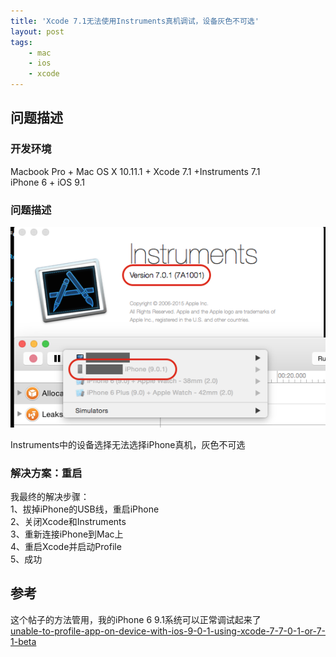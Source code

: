 ```yaml
---
title: 'Xcode 7.1无法使用Instruments真机调试，设备灰色不可选'
layout: post
tags:
    - mac
    - ios
    - xcode
---
```


## 问题描述
### 开发环境
Macbook Pro + Mac OS X 10.11.1 + Xcode 7.1 +Instruments 7.1  
iPhone 6 + iOS 9.1  

### 问题描述
![Instruments中的设备选择无法选择iPhone真机，灰色不可选](/media/files/2015/11/05/instruments-gray-device.png)

Instruments中的设备选择无法选择iPhone真机，灰色不可选


### 解决方案：重启
我最终的解决步骤：  
1、拔掉iPhone的USB线，重启iPhone  
2、关闭Xcode和Instruments  
3、重新连接iPhone到Mac上  
4、重启Xcode并启动Profile  
5、成功  

## 参考
这个帖子的方法管用，我的iPhone 6 9.1系统可以正常调试起来了  
[unable-to-profile-app-on-device-with-ios-9-0-1-using-xcode-7-7-0-1-or-7-1-beta](http://stackoverflow.com/questions/32878283/unable-to-profile-app-on-device-with-ios-9-0-1-using-xcode-7-7-0-1-or-7-1-beta)
